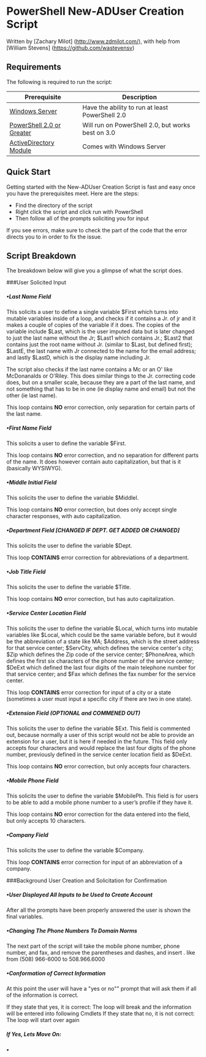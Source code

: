 PowerShell New-ADUser Creation Script
=========

Written by [Zachary Milot] (http://www.zdmilot.com/), with help from [William Stevens] (https://github.com/wastevensv) 

Requirements
------------

The following is required to run the script:

|               Prerequisite                                                                                                                         |               Description                         |
|----------------------------------------------------------------------------------------------------------------------------------------------------|---------------------------------------------------|
|[Windows Server](http://www.microsoft.com/en-us/server-cloud/products/windows-server-2012-r2/)                                                      | Have the ability to run at least PowerShell 2.0   |
|[PowerShell 2.0 or Greater](https://www.microsoft.com/en-us/download/details.aspx?id=40855)                                                         | Will run on PowerShell 2.0, but works best on 3.0 |
|[ActiveDirectory Module](http://blogs.msdn.com/b/rkramesh/archive/2012/01/17/how-to-add-active-directory-module-in-powershell-in-windows-7.aspx)    | Comes with Windows Server                         |

Quick Start
-----------

Getting started with the New-ADUser Creation Script is fast and easy once you
have the prerequisites meet. Here are the steps:

* Find the directory of the script
* Right click the script and click run with PowerShell
* Then follow all of the prompts soliciting you for input

If you see errors, make sure to check the part of the code that the error directs you to in order to fix the issue.

Script Breakdown
--------------------

The breakdown below will give you a glimpse of what the script does.



###User Solicited Input

##### &#8226;Last Name Field

This solicits a user to define a single variable $First which turns into mutable variables inside of a loop, and checks if it contains a
Jr. of jr and it makes a couple of copies of the variable if it does. The copies of the variable
include $Last, which is the user imputed data but is later changed to just the last name without the
Jr; $Last1 which contains Jr.; $Last2 that contains just the root name without Jr. (similar to $Last, but defined first);
$LastE, the last name with Jr connected to the name for the email address; and lastly $LastD, which is the display name
including Jr.

The script also checks if the last name contains a Mc or an O' like McDonanalds or O'Riley. This does similar things to
the Jr. correcting code does, but on a smaller scale, because they are a part of the last name, and not something that has
to be in one (ie display name and email) but not the other (ie last name).

This loop contains <b>NO</b> error correction, only separation for certain parts of the last name.

##### &#8226;First Name Field

This solicits a user to define the variable $First.

This loop contains <b>NO</b> error correction, and no separation for different parts of the name.
It does however contain auto capitalization, but that is it (basically WYSIWYG).

##### &#8226;Middle Initial Field

This solicits the user to define the variable $MiddleI.

This loop contains <b>NO</b> error correction, but does only accept single character responses, with auto capitalization.

##### &#8226;Department Field [CHANGED IF DEPT. GET ADDED OR CHANGED]

This solicits the user to define the variable $Dept.

This loop <b>CONTAINS</b> error correction for abbreviations of a department.

##### &#8226;Job Title Field

This solicits the user to define the variable $Title.

This loop contains <b>NO</b> error correction, but has auto capitalization.

##### &#8226;Service Center Location Field

This solicits the user to define the variable $Local, which turns into mutable variables like $Local, which could be the same
variable before, but it would be the abbreviation of a state like MA; $Address, which is the street address for that service center;
$ServCity, which defines the service center's city; $Zip which defines the Zip code of the service center; $PhoneArea, which defines
the first six characters of the phone number of the service center; $DeExt which defined the last four digits of the main telephone
number for that service center; and $Fax which defines the fax number for the service center.

This loop <b>CONTAINS</b> error correction for input of a city or a state (sometimes a user must input a specific city if there are two in one state).

##### &#8226;Extension Field (OPTIONAL and COMMENED OUT)
 
This solicits the user to define the variable $Ext. This field is commented out, because normally a user of this script would not be
able to provide an extension for a user, but it is here if needed in the future. This field only accepts four characters and would
replace the last four digits of the phone number, previously defined in the service center location field as $DeExt.

This loop contains <b>NO</b> error correction, but only accepts four characters.

##### &#8226;Mobile Phone Field

This solicits the user to define the variable $MobilePh. This field is for users to be able to add a mobile phone number to a user’s profile if they have it.

This loop contains <b>NO</b> error correction for the data entered into the field, but only accepts 10 characters.

##### &#8226;Company Field

This solicits the user to define the variable $Company.

This loop <b>CONTAINS</b> error correction for input of an abbreviation of a company.



###Background User Creation and Solicitation for Confirmation

##### &#8226;User Displayed All Inputs to be Used to Create Account

After all the prompts have been properly answered the user is shown the final variables.

##### &#8226;Changing The Phone Numbers To Domain Norms

The next part of the script will take the mobile phone number, phone number, and fax, and remove the parentheses and dashes, and insert . like
from (508) 966-6000 to 508.966.6000

##### &#8226;Conformation of Correct Information

At this point the user will have a "yes or no"" prompt that will ask them if all of the information is correct.

If they state that yes, it is correct: The loop will break and the information will be entered into following Cmdlets
If they state that no, it is not correct: The loop will start over again

##### If Yes, Lets Move On: 
##### &#8226;


